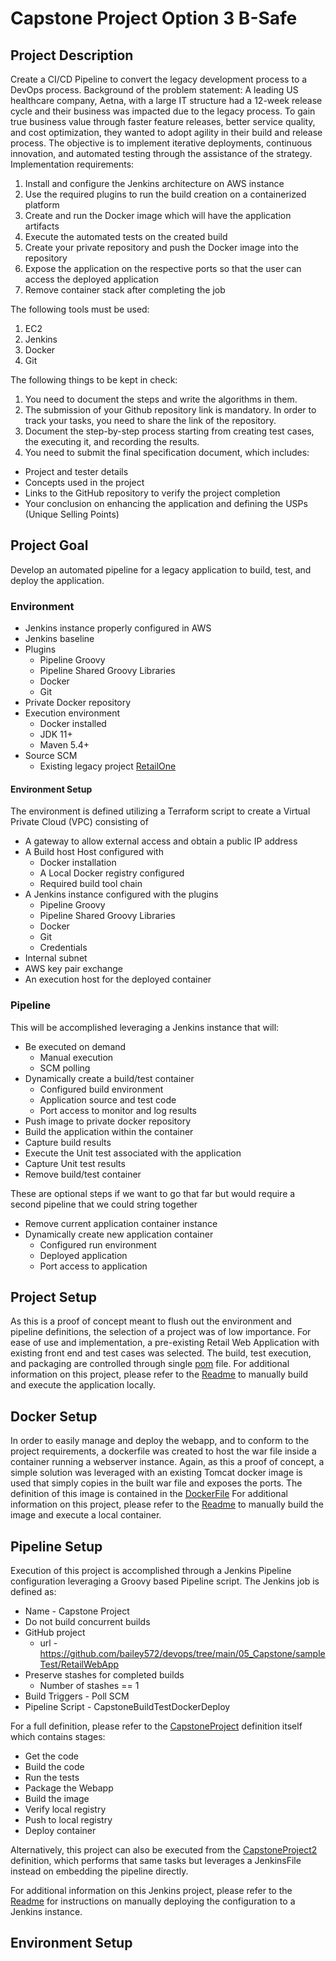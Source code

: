 # Capstone Project Option 3 B-Safe

## Project Description

Create a CI/CD Pipeline to convert the legacy development process to a DevOps process.
Background of the problem statement:
A leading US healthcare company, Aetna, with a large IT structure had a 12-week release cycle and their business was impacted due to the legacy process. To gain
true business value through faster feature releases, better service quality, and cost optimization, they wanted to adopt agility in their build and release process.
The objective is to implement iterative deployments, continuous innovation, and automated testing through the assistance of the strategy.
Implementation requirements:

1. Install and configure the Jenkins architecture on AWS instance
2. Use the required plugins to run the build creation on a containerized platform
3. Create and run the Docker image which will have the application artifacts
4. Execute the automated tests on the created build
5. Create your private repository and push the Docker image into the repository
6. Expose the application on the respective ports so that the user can access the deployed application
7. Remove container stack after completing the job

The following tools must be used:

1. EC2
2. Jenkins
3. Docker
4. Git

The following things to be kept in check:

1. You need to document the steps and write the algorithms in them.
2. The submission of your Github repository link is mandatory. In order to track your tasks, you need to share the link of the repository.
3. Document the step-by-step process starting from creating test cases, the executing it, and recording the results.
4. You need to submit the final specification document, which includes:
   
* Project and tester details
* Concepts used in the project
* Links to the GitHub repository to verify the project completion
* Your conclusion on enhancing the application and defining the USPs (Unique Selling Points)

## Project Goal

Develop an automated pipeline for a legacy application to build, test, and deploy the application.  

### Environment

* Jenkins instance properly configured in AWS
* Jenkins baseline
* Plugins
  * Pipeline Groovy
  * Pipeline Shared Groovy Libraries
  * Docker
  * Git
* Private Docker repository
* Execution environment
  * Docker installed
  * JDK 11+
  * Maven 5.4+
* Source SCM
  * Existing legacy project [RetailOne](https://github.com/bailey572/devops/tree/main/05_Capstone/docker/sampleTest/RetailWebApp)

#### Environment Setup

The environment is defined utilizing a Terraform script to create a Virtual Private Cloud (VPC) consisting of 
* A gateway to allow external access and obtain a public IP address
* A Build host Host configured with
  * Docker installation
  * A Local Docker registry configured 
  * Required build tool chain
* A Jenkins instance configured with the plugins
  * Pipeline Groovy
  * Pipeline Shared Groovy Libraries
  * Docker
  * Git
  * Credentials
* Internal subnet
* AWS key pair exchange
* An execution host for the deployed container

### Pipeline

This will be accomplished leveraging a Jenkins instance that will:

* Be executed on demand
  * Manual execution
  * SCM polling
* Dynamically create a build/test container
  * Configured build environment
  * Application source and test code
  * Port access to monitor and log results
* Push image to private docker repository
* Build the application within the container
* Capture build results
* Execute the Unit test associated with the application
* Capture Unit test results
* Remove build/test container

These are optional steps if we want to go that far but would require a second pipeline that we could string together

* Remove current application container instance
* Dynamically create new application container
  * Configured run environment
  * Deployed application
  * Port access to application

## Project Setup

As this is a proof of concept meant to flush out the environment and pipeline definitions, the selection of a project was of low importance.  For ease of use and implementation, a pre-existing Retail Web Application with existing front end and test cases was selected.
The build, test execution, and packaging are controlled through single [pom](https://github.com/bailey572/devops/blob/main/05_Capstone/docker/sampleTest/RetailWebApp/pom.xml) file. 
For additional information on this project, please refer to the [Readme](https://github.com/bailey572/devops/tree/main/05_Capstone/docker/sampleTest/RetailWebApp#readme) to manually build and execute the application locally.

## Docker Setup

In order to easily manage and deploy the webapp, and to conform to the project requirements, a dockerfile was created to host the war file inside a container running a webserver instance.
Again, as this a proof of concept, a simple solution was leveraged with an existing Tomcat docker image is used that simply copies in the built war file and exposes the ports.  The definition of this image is contained in the [DockerFile](https://github.com/bailey572/devops/blob/main/05_Capstone/docker/Dockerfile)
For additional information on this project, please refer to the [Readme](https://github.com/bailey572/devops/blob/main/05_Capstone/docker/readme.md) to manually build the image and execute a local container.
## Pipeline Setup

Execution of this project is accomplished through a Jenkins Pipeline configuration leveraging a Groovy based Pipeline script.  The Jenkins job is defined as:
* Name - Capstone Project
* Do not build concurrent builds
* GitHub project
  *  url - https://github.com/bailey572/devops/tree/main/05_Capstone/sampleTest/RetailWebApp
* Preserve stashes for completed builds
  * Number of stashes == 1   
* Build Triggers - Poll SCM
* Pipeline Script - CapstoneBuildTestDockerDeploy

For a full definition, please refer to the [CapstoneProject](https://github.com/bailey572/devops/blob/main/05_Capstone/JenkinsFile/config.xml) definition itself which contains stages:
* Get the code
* Build the code
* Run the tests
* Package the Webapp
* Build the image
* Verify local registry
* Push to local registry
* Deploy container

Alternatively, this project can also be executed from the [CapstoneProject2](https://github.com/bailey572/devops/blob/main/05_Capstone/JenkinsFile/config2.xml) definition, which performs that same tasks but leverages a JenkinsFile instead on embedding the pipeline directly.

For additional information on this Jenkins project, please refer to the [Readme](https://github.com/bailey572/devops/blob/main/05_Capstone/JenkinsFile/readme.md) for instructions on manually deploying the configuration to a Jenkins instance.


## Environment Setup
